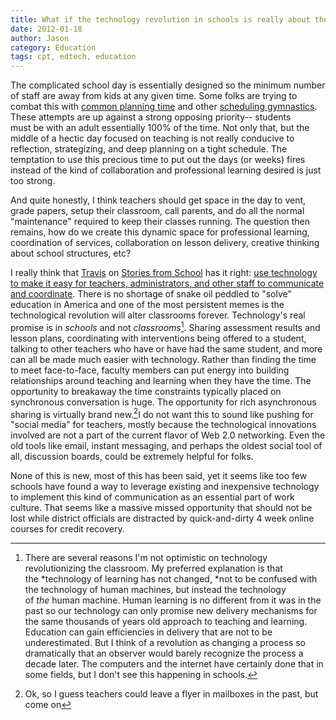 ```yaml
---
title: What if the technology revolution in schools is really about the simple stuff?
date: 2012-01-18
author: Jason
category: Education
tags: cpt, edtech, education
---
```



The complicated school day is essentially designed so the minimum number of staff are away from kids at any given time. Some folks are trying to combat this with [common planning time][] and other [scheduling gymnastics][]. These attempts are up against a strong opposing priority-- students must be with an adult essentially 100% of the time. Not only that, but the middle of a hectic day focused on teaching is not really conducive to reflection, strategizing, and deep planning on a tight schedule. The temptation to use this precious time to put out the days (or weeks) fires instead of the kind of collaboration and professional learning desired is just too strong.

And quite honestly, I think teachers should get space in the day to vent, grade papers, setup their classroom, call parents, and do all the normal "maintenance" required to keep their classes running. The question then remains, how do we create this dynamic space for professional learning, coordination of services, collaboration on lesson delivery, creative thinking about school structures, etc?

I really think that [Travis][] on [Stories from School][] has it right: [use technology to make it easy for teachers, administrators, and other staff to communicate and coordinate][]. There is no shortage of snake oil peddled to "solve" education in America and one of the most persistent memes is the technological revolution will alter classrooms forever. Technology's real promise is in *schools* and not *classrooms*[^1]. Sharing assessment results and lesson plans, coordinating with interventions being offered to a student, talking to other teachers who have or have had the same student, and more can all be made much easier with technology. Rather than finding the time to meet face-to-face, faculty members can put energy into building relationships around teaching and learning when they have the time. The opportunity to breakaway the time constraints typically placed on synchronous conversation is huge. The opportunity for rich asynchronous sharing is virtually brand new.[^2]I do not want this to sound like pushing for "social media" for teachers, mostly because the technological innovations involved are not a part of the current flavor of Web 2.0 networking. Even the old tools like email, instant messaging, and perhaps the oldest social tool of all, discussion boards, could be extremely helpful for folks.

None of this is new, most of this has been said, yet it seems like too few schools have found a way to leverage existing and inexpensive technology to implement this kind of communication as an essential part of work culture. That seems like a massive missed opportunity that should not be lost while district officials are distracted by quick-and-dirty 4 week online courses for credit recovery.


[common planning time]: http://www.allthingsplc.info/pdf/articles/make_time_for_collaboration.pdf
[scheduling gymnastics]: http://www.erstools.org/Dream/district_es_a.cfm
[Travis]: http://www.storiesfromschool.org/travis.html
[Stories from School]: http://www.storiesfromschool.org/
[use technology to make it easy for teachers, administrators, and other staff to communicate and coordinate]: http://www.storiesfromschool.rg/2012/01/not-meeting.html

[^1]: There are several reasons I'm not optimistic on technology revolutionizing the classroom. My preferred explanation is that the *technology of learning has not changed, *not to be confused with the technology of human machines, but instead the technology of *the* human machine. Human learning is no different from it was in the past so our technology can only promise new delivery mechanisms for the same thousands of years old approach to teaching and learning. Education can gain efficiencies in delivery that are not to be underestimated. But I think of a revolution as changing a process so dramatically that an observer would barely recognize the process a decade later. The computers and the internet have certainly done that in some fields, but I don't see this happening in schools.
[^2]: Ok, so I guess teachers could leave a flyer in mailboxes in the past, but come on
